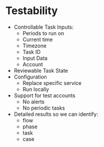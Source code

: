 Testability
===========

- Controllable Task Inputs:
    - Periods to run on
    - Current time
    - Timezone
    - Task ID
    - Input Data
    - Account
- Reviewable Task State
- Configuration
    - Replace specific service
    - Run locally
- Support for test accounts
    - No alerts
    - No periodic tasks
- Detailed results so we can identify:
    - flow
    - phase
    - task
    - case
